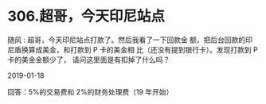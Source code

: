 # 306.超哥，今天印尼站点

随风 : 超哥，今天印尼站点打款了。然后我看了一下回款金 额，把后台回款的印尼盾换算成美金，和打款到 P 卡的美金相 比（还没有提到银行卡）。发现打款到 P 卡的美金金额少了， 请问这里面是有扣掉了什么吗？

2019-01-18

回答：5%的交易费和 2%的财务处理费（19 年开始）